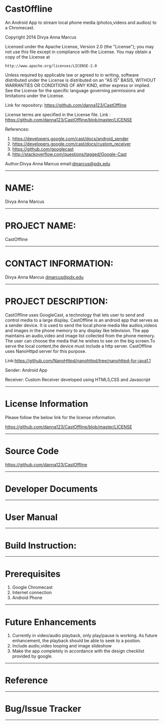 CastOffline
===========

An Android App to stream local phone media (photos,videos and audios) to a Chromecast.

Copyright 2014 Divya Anna Marcus

Licensed under the Apache License, Version 2.0 (the "License");
you may not use this file except in compliance with the License.
You may obtain a copy of the License at

    http://www.apache.org/licenses/LICENSE-2.0

Unless required by applicable law or agreed to in writing, software
distributed under the License is distributed on an "AS IS" BASIS,
WITHOUT WARRANTIES OR CONDITIONS OF ANY KIND, either express or implied.
See the License for the specific language governing permissions and
limitations under the License.

Link for repository: https://github.com/danna123/CastOffline

License terms are specified in the License file. Link : https://github.com/danna123/CastOffline/blob/master/LICENSE

References:

1. https://developers.google.com/cast/docs/android_sender
2. https://developers.google.com/cast/docs/custom_receiver
3. https://github.com/googlecast
4. http://stackoverflow.com/questions/tagged/Google-Cast

Author:Divya Anna Marcus
email:dmarcus@pdx.edu

------------------------------------------------------------------------------------------------------------------------

NAME:
=====

Divya Anna Marcus

------------------------------------------------------------------------------------------------------------------------

PROJECT NAME:
=============

CastOffline

----------------------------------------------------------------------------------------------------------------------

CONTACT INFORMATION:
====================

Divya Anna Marcus
dmarcus@pdx.edu

-----------------------------------------------------------------------------------------------------------------------

PROJECT DESCRIPTION:
===================

CastOffline uses GoogleCast, a technology that lets user to send and control media to a large display. CastOffline is an android app that serves as a sender device. It is used to send the local phone media like audios,videos and images in the phone memory to any display like television. The app maintains an audio,video and image list collected from the phone memory. The user can choose the media that he wishes to see on the big screen.To serve the local content,the device must include a http server. CastOffline uses NanoHttpd server for this purpose.

Link:https://github.com/NanoHttpd/nanohttpd/tree/nanohttpd-for-java1.1

Sender: Android App

Receiver: Custom Receiver developed using HTML5,CSS and Javascript

-----------------------------------------------------------------------------------------------------------------------

License Information
====================

Please follow the below link for the license information.

https://github.com/danna123/CastOffline/blob/master/LICENSE

------------------------------------------------------------------------------------------------------------------------

Source Code
===========

https://github.com/danna123/CastOffline

------------------------------------------------------------------------------------------------------------------------

Developer Documents
===================



------------------------------------------------------------------------------------------------------------------------

User Manual
===========




------------------------------------------------------------------------------------------------------------------------

Build Instruction:
==================



-----------------------------------------------------------------------------------------------------------------------

Prerequisites
==============

1. Google Chromecast
2. Internet connection
3. Android Phone

----------------------------------------------------------------------------------------------------------------------

Future Enhancements
===================
1. Currently in video/audio playback, only play/pause is working. As future enhancement, the playback should be able to seek to a postion.
2. Include audio,video looping and image slideshow
3. Make the app completely in accordance with the  design checklist provided by google.


-----------------------------------------------------------------------------------------------------------------------

Reference
==========




----------------------------------------------------------------------------------------------------------------------

Bug/Issue Tracker
=================


---------------------------------------------------------------------------------------------------------------------



